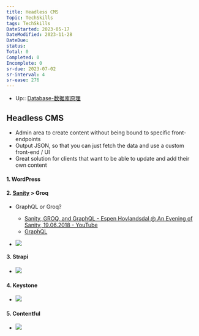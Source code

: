 ```yaml
---
title: Headless CMS
Topic: TechSkills
tags: TechSkills
DateStarted: 2023-05-17
DateModified: 2023-11-28
DateDue:
status:
Total: 0
Completed: 0
Incomplete: 0
sr-due: 2023-07-02
sr-interval: 4
sr-ease: 276
---
```


- Up:: [Database-数据库原理](Database-数据库原理)

## Headless CMS

- Admin area to create content without being bound to specific front-endpoints
- Output JSON, so that you can just fetch the data and use a custom front-end / UI
- Great solution for clients that want to be able to update and add their own content

#### 1. WordPress

#### 2. [Sanity](Sanity.md) > Groq

- GraphQL or Groq?

  - [Sanity, GROQ, and GraphQL - Espen Hovlandsdal @ An Evening of Sanity, 19.06.2018 - YouTube](https://www.youtube.com/watch?v=Jcfubj2zRI0)
  - [GraphQL](GraphQL.md)

- ![](z-Assets/Pasted%20image%2020230308182329.png)

#### 3. Strapi

- ![](z-Assets/Pasted%20image%2020230308182318.png)

#### 4. Keystone

- ![](z-Assets/Pasted%20image%2020230308182306.png)

#### 5. Contentful

- ![](z-Assets/Pasted%20image%2020230308182234.png)
